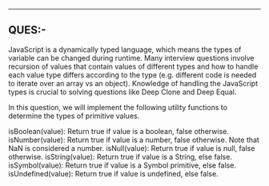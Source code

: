 
------
QUES:-
------
JavaScript is a dynamically typed language, which means the types of variable can be changed during runtime. Many interview questions involve recursion of values that contain values of different types and how to handle each value type differs according to the type (e.g. different code is needed to iterate over an array vs an object). Knowledge of handling the JavaScript types is crucial to solving questions like Deep Clone and Deep Equal.

In this question, we will implement the following utility functions to determine the types of primitive values.

isBoolean(value): Return true if value is a boolean, false otherwise.
isNumber(value): Return true if value is a number, false otherwise. Note that NaN is considered a number.
isNull(value): Return true if value is null, false otherwise.
isString(value): Return true if value is a String, else false.
isSymbol(value): Return true if value is a Symbol primitive, else false.
isUndefined(value): Return true if value is undefined, else false.
